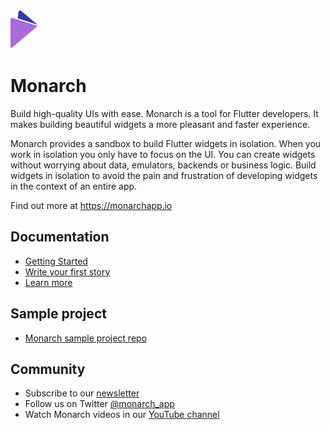 <p style="margin-bottom: 0; padding-bottom: 0">
  <a href="https://monarchapp.io">
    <img src="https://raw.githubusercontent.com/Dropsource/monarch/master/_assets/monarch_m_cropped.png" alt="Monarch" height="64" />
  </a>
</p>

# Monarch

Build high-quality UIs with ease. Monarch is a tool for Flutter developers. It makes building beautiful widgets a more pleasant and faster experience.

Monarch provides a sandbox to build Flutter widgets in isolation. When you work in isolation you only have to focus on the UI. You can create widgets without worrying about data, emulators, backends or business logic. Build widgets in isolation to avoid the pain and frustration of developing widgets in the context of an entire app.

Find out more at https://monarchapp.io

## Documentation
* [Getting Started](https://monarchapp.io/docs/install/)
* [Write your first story](https://monarchapp.io/docs/write-first-story)
* [Learn more](https://monarchapp.io/docs/learn-more)

## Sample project
* [Monarch sample project repo](https://github.com/Dropsource/monarch_samples)

## Community
* Subscribe to our [newsletter](https://docs.google.com/forms/d/e/1FAIpQLSfD9L92rymZnf-z18hWj0gyqrnBFNcc7U3YB3QyiI0_3PMxhQ/viewform?usp=sf_link)
* Follow us on Twitter [@monarch_app](https://twitter.com/monarch_app)
* Watch Monarch videos in our [YouTube channel](https://www.youtube.com/channel/UCuG4P4KTQ2HbikL57HIc1OQ)

[Monarch logo]: https://raw.githubusercontent.com/Dropsource/monarch/master/_assets/monarch_m_readme.png
[Flutter logo]: https://raw.githubusercontent.com/flutter/website/master/src/_assets/image/flutter-lockup-bg.jpg

